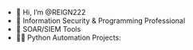 - 👋 Hi, I’m @RElGN222
- 👀 Information Security & Programming Professional
- :closed_lock_with_key: SOAR/SIEM Tools
- 👨‍💻 Python Automation Projects:


<!---
RElGN222/RElGN222 is a ✨ special ✨ repository because its `README.md` (this file) appears on your GitHub profile.
You can click the Preview link to take a look at your changes.
--->
